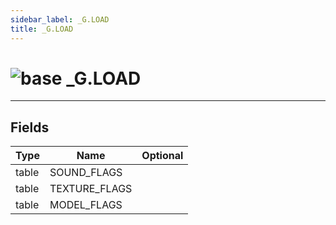 ```yaml
---
sidebar_label: _G.LOAD
title: _G.LOAD
---
```


# <img src='/img/wiki/base.png' alt='base' classname='env-tag' /> _G.LOAD


-----------------
## Fields

| Type   | Name | Optional |
| ------ | ---- | -------: |
| table | SOUND_FLAGS |   |
| table | TEXTURE_FLAGS |   |
| table | MODEL_FLAGS |   |


